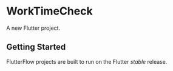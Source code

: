 # WorkTimeCheck

A new Flutter project.

## Getting Started

FlutterFlow projects are built to run on the Flutter _stable_ release.

